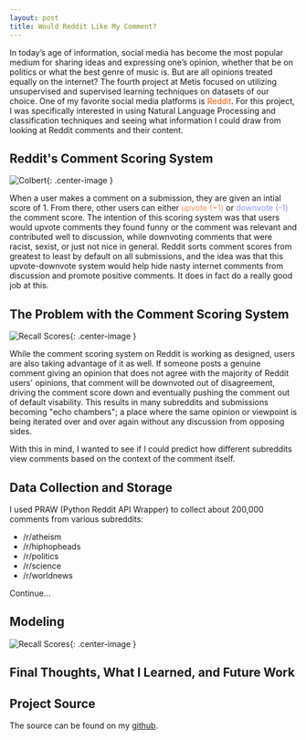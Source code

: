 ```yaml
---  
layout: post  
title: Would Reddit Like My Comment?  
---  
```


In today’s age of information, social media has become the most popular medium for sharing ideas and expressing one’s opinion, whether that be on politics or what the best genre of music is. But are all opinions treated equally on the internet? The fourth project at Metis focused on utilizing unsupervised and supervised learning techniques on datasets of our choice. One of my favorite social media platforms is <span style="color:#ff5700">Reddit</span>. For this project, I was specifically interested in using Natural Language Processing and classification techniques and seeing what information I could draw from looking at Reddit comments and their content.  

## Reddit's Comment Scoring System  

![Colbert](https://zachheick.github.io/images/Project_Fletcher_images/colbert.png){: .center-image }  

When a user makes a comment on a submission, they are given an intial score of 1. From there, other users can either <span style="color:#ff8b60">upvote (+1)</span> or <span style="color:#9494ff">downvote (-1)</span> the comment score. The intention of this scoring system was that users would upvote comments they found funny or the comment was relevant and contributed well to discussion, while downvoting comments that were racist, sexist, or just not nice in general. Reddit sorts comment scores from greatest to least by default on all submissions, and the idea was that this upvote-downvote system would help hide nasty internet comments from discussion and promote positive comments. It does in fact do a really good job at this.  

## The Problem with the Comment Scoring System  

![Recall Scores](https://zachheick.github.io/images/Project_Fletcher_images/echo_chamber.jpeg){: .center-image }

While the comment scoring system on Reddit is working as designed, users are also taking advantage of it as well. If someone posts a genuine comment giving an opinion that does not agree with the majority of Reddit users' opinions, that comment will be downvoted out of disagreement, driving the comment score down and eventually pushing the comment out of default visability. This results in many subreddits and submissions becoming "echo chambers"; a place where the same opinion or viewpoint is being iterated over and over again without any discussion from opposing sides.  

With this in mind, I wanted to see if I could predict how different subreddits view comments based on the context of the comment itself.  

## Data Collection and Storage  

I used PRAW (Python Reddit API Wrapper) to collect about 200,000 comments from various subreddits:  

  * /r/atheism  
  * /r/hiphopheads  
  * /r/politics  
  * /r/science  
  * /r/worldnews  

Continue...  

## Modeling  

![Recall Scores](https://zachheick.github.io/images/Project_Fletcher_images/score_vs_recall.png){: .center-image }

## Final Thoughts, What I Learned, and Future Work  

## Project Source  

The source can be found on my [github](https://github.com/ZachHeick/Project_Fletcher).
